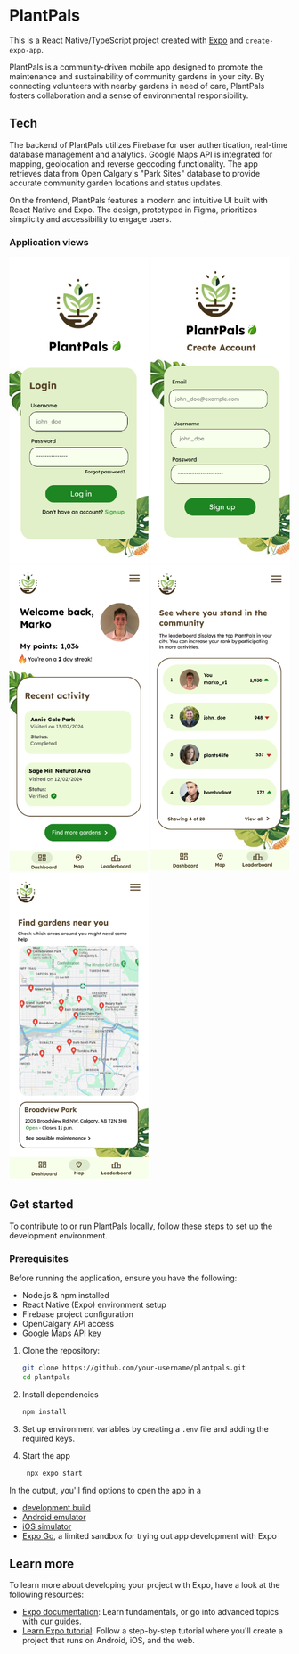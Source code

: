 # PlantPals

This is a React Native/TypeScript project created with [Expo](https://expo.dev) and `create-expo-app`.

PlantPals is a community-driven mobile app designed to promote the maintenance and sustainability of community gardens in your city. By connecting volunteers with nearby gardens in need of care, PlantPals fosters collaboration and a sense of environmental responsibility. 


## Tech

The backend of PlantPals utilizes Firebase for user authentication, real-time database management and analytics. Google Maps API is integrated for mapping, geolocation and reverse geocoding functionality. The app retrieves data from Open Calgary's "Park Sites" database to provide accurate community garden locations and status updates.

On the frontend, PlantPals features a modern and intuitive UI built with React Native and Expo. The design, prototyped in Figma, prioritizes simplicity and accessibility to engage users.

### Application views

<img width="250" height="550" src="https://github.com/rohitNair21/PlantPals/blob/main/assets/Login.png"/> <img width="250" height="550" src="https://github.com/rohitNair21/PlantPals/blob/main/assets/Sign%20Up.png"/> <img width="250" height="550" src="https://github.com/rohitNair21/PlantPals/blob/main/assets/Dashboard.png"/> <img width="250" height="550" src="https://github.com/rohitNair21/PlantPals/blob/main/assets/Leaderboard.png"/> <img width="250" height="550" src="https://github.com/rohitNair21/PlantPals/blob/main/assets/Maps.png"/> 

## Get started

To contribute to or run PlantPals locally, follow these steps to set up the development environment.

### Prerequisites
Before running the application, ensure you have the following:
- Node.js & npm installed
- React Native (Expo) environment setup
- Firebase project configuration
- OpenCalgary API access
- Google Maps API key

1. Clone the repository:
   ```bash
   git clone https://github.com/your-username/plantpals.git
   cd plantpals
   ```

2. Install dependencies

   ```bash
   npm install
   ```

3. Set up environment variables by creating a `.env` file and adding the required keys.
   
4. Start the app

   ```bash
    npx expo start
   ```

In the output, you'll find options to open the app in a

- [development build](https://docs.expo.dev/develop/development-builds/introduction/)
- [Android emulator](https://docs.expo.dev/workflow/android-studio-emulator/)
- [iOS simulator](https://docs.expo.dev/workflow/ios-simulator/)
- [Expo Go](https://expo.dev/go), a limited sandbox for trying out app development with Expo

## Learn more

To learn more about developing your project with Expo, have a look at the following resources:

- [Expo documentation](https://docs.expo.dev/): Learn fundamentals, or go into advanced topics with our [guides](https://docs.expo.dev/guides).
- [Learn Expo tutorial](https://docs.expo.dev/tutorial/introduction/): Follow a step-by-step tutorial where you'll create a project that runs on Android, iOS, and the web.
